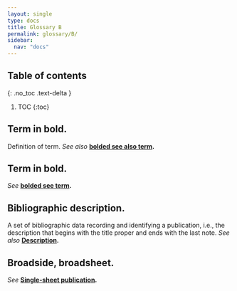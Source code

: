 ```yaml
---
layout: single
type: docs
title: Glossary B
permalink: glossary/B/
sidebar:
  nav: "docs"
---
```


## Table of contents
{: .no_toc .text-delta }

1. TOC
{:toc}

## **Term in bold.** 
Definition of term. *See also* **[bolded see also term](/DCRMR/glossary/Letter/#bolded-see-also-term).**

## **Term in bold.**
*See* **[bolded see term](/DCRMR/glossary/Letter/#bolded-see-also-term).**

## **Bibliographic description.**
A set of bibliographic data recording and identifying a publication, i.e., the description that begins with the title proper and ends with the last note. *See also* **[Description](/DCRMR/glossary/D/#Description).**


## **Broadside, broadsheet.**
*See* **[Single-sheet publication](/DCRMR/glossary/S/#Single-sheet-publication).**
